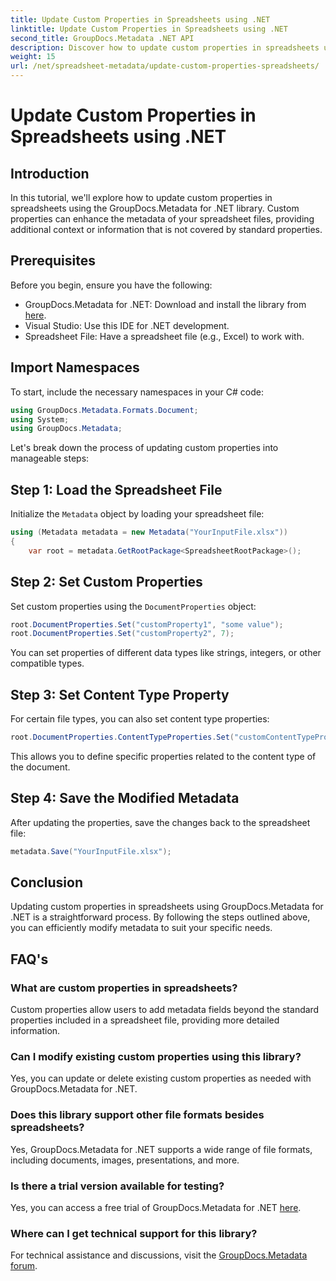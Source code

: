 ```yaml
---
title: Update Custom Properties in Spreadsheets using .NET
linktitle: Update Custom Properties in Spreadsheets using .NET
second_title: GroupDocs.Metadata .NET API
description: Discover how to update custom properties in spreadsheets using GroupDocs.Metadata for .NET. This tutorial enhances your metadata management skills effectively.
weight: 15
url: /net/spreadsheet-metadata/update-custom-properties-spreadsheets/
---
```


# Update Custom Properties in Spreadsheets using .NET

## Introduction
In this tutorial, we'll explore how to update custom properties in spreadsheets using the GroupDocs.Metadata for .NET library. Custom properties can enhance the metadata of your spreadsheet files, providing additional context or information that is not covered by standard properties.
## Prerequisites
Before you begin, ensure you have the following:
- GroupDocs.Metadata for .NET: Download and install the library from [here](https://releases.groupdocs.com/metadata/net/).
- Visual Studio: Use this IDE for .NET development.
- Spreadsheet File: Have a spreadsheet file (e.g., Excel) to work with.

## Import Namespaces
To start, include the necessary namespaces in your C# code:
```csharp
using GroupDocs.Metadata.Formats.Document;
using System;
using GroupDocs.Metadata;
```

Let's break down the process of updating custom properties into manageable steps:
## Step 1: Load the Spreadsheet File
Initialize the `Metadata` object by loading your spreadsheet file:
```csharp
using (Metadata metadata = new Metadata("YourInputFile.xlsx"))
{
    var root = metadata.GetRootPackage<SpreadsheetRootPackage>();
```
## Step 2: Set Custom Properties
Set custom properties using the `DocumentProperties` object:
```csharp
root.DocumentProperties.Set("customProperty1", "some value");
root.DocumentProperties.Set("customProperty2", 7);
```
You can set properties of different data types like strings, integers, or other compatible types.
## Step 3: Set Content Type Property
For certain file types, you can also set content type properties:
```csharp
root.DocumentProperties.ContentTypeProperties.Set("customContentTypeProperty", "custom value");
```
This allows you to define specific properties related to the content type of the document.
## Step 4: Save the Modified Metadata
After updating the properties, save the changes back to the spreadsheet file:
```csharp
metadata.Save("YourInputFile.xlsx");
```

## Conclusion
Updating custom properties in spreadsheets using GroupDocs.Metadata for .NET is a straightforward process. By following the steps outlined above, you can efficiently modify metadata to suit your specific needs.

## FAQ's
### What are custom properties in spreadsheets?
Custom properties allow users to add metadata fields beyond the standard properties included in a spreadsheet file, providing more detailed information.
### Can I modify existing custom properties using this library?
Yes, you can update or delete existing custom properties as needed with GroupDocs.Metadata for .NET.
### Does this library support other file formats besides spreadsheets?
Yes, GroupDocs.Metadata for .NET supports a wide range of file formats, including documents, images, presentations, and more.
### Is there a trial version available for testing?
Yes, you can access a free trial of GroupDocs.Metadata for .NET [here](https://releases.groupdocs.com/).
### Where can I get technical support for this library?
For technical assistance and discussions, visit the [GroupDocs.Metadata forum](https://forum.groupdocs.com/c/metadata/14).
